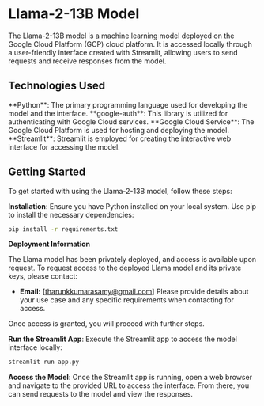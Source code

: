 <h1>Llama-2-13B Model</h1>

The Llama-2-13B model is a machine learning model deployed on the Google Cloud Platform (GCP) cloud platform. It is accessed locally through a user-friendly interface created with Streamlit, allowing users to send requests and receive responses from the model.

<h2>Technologies Used</h2>
**Python**: The primary programming language used for developing the model and the interface.
**google-auth**: This library is utilized for authenticating with Google Cloud services.
**Google Cloud Service**: The Google Cloud Platform is used for hosting and deploying the model.
**Streamlit**: Streamlit is employed for creating the interactive web interface for accessing the model.

<h2>Getting Started</h2>
To get started with using the Llama-2-13B model, follow these steps:

**Installation**: Ensure you have Python installed on your local system. Use pip to install the necessary dependencies:
```bash
pip install -r requirements.txt
```
**Deployment Information**

The Llama model has been privately deployed, and access is available upon request.
To request access to the deployed Llama model and its private keys, please contact:

- **Email:** [tharunkkumarasamy@gmail.com]
Please provide details about your use case and any specific requirements when contacting for access.

Once access is granted, you will proceed with further steps.

**Run the Streamlit App**: Execute the Streamlit app to access the model interface locally:
```bash
streamlit run app.py
```
**Access the Model**: Once the Streamlit app is running, open a web browser and navigate to the provided URL to access the interface. From there, you can send requests to the model and view the responses.
